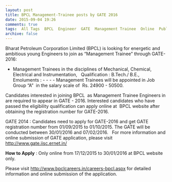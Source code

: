 ```yaml
---
layout: post
title: BPCL Management-Trainee posts by GATE 2016    
date: 2015-09-04 19:26
comments: true
tags:  All Tags  BPCL  Engineer  GATE  Management Trainee  Online  Public-Sector  Trainee 
archive: false
---
```

Bharat Petroleum Corporation Limited (BPCL) is looking for energetic and ambitious young Engineers to join as “Management Trainee” through GATE-2016:


- Management Trainees in the disciplines of Mechanical, Chemical, Electrical and Instrumentation,   Qualification : B.Tech./ B.E., Emoluments : - - - - Management Trainees will be appointed in Job Group “A”  in the salary scale of  Rs. 24900 - 50500. 


Candidates interested in joining BPCL  as Management Trainee Engineers  in are required to appear in GATE - 2016. Interested  candidates who have passed the eligibility qualification can apply online at  BPCL website after obtaining the registration number for GATE-2016.

GATE 2014 : Candidates need to apply for GATE-2016 and get GATE registration number from 01/09/2015 to 01/10/2015.
 The GATE will be conducted between 30/01/2016 and 07/02/2016.   For more information and online submission of GATE application, please visit http://www.gate.iisc.ernet.in/

**How to Apply** : Only online from 17/12/2015 to 30/01/2016 at BPCL website only.  

Please visit <http://www.bpclcareers.in/careers-bpcl.aspx> for detailed information and online submission of the application.





